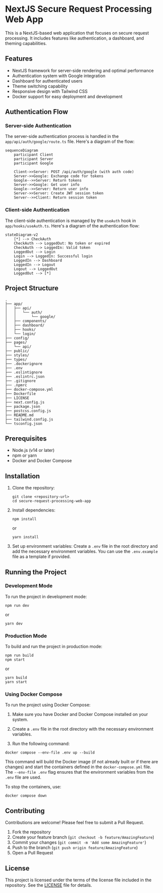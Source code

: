 # NextJS Secure Request Processing Web App

This is a NextJS-based web application that focuses on secure request processing. It includes features like authentication, a dashboard, and theming capabilities.

## Features

- NextJS framework for server-side rendering and optimal performance
- Authentication system with Google integration
- Dashboard for authenticated users
- Theme switching capability
- Responsive design with Tailwind CSS
- Docker support for easy deployment and development

## Authentication Flow

### Server-side Authentication

The server-side authentication process is handled in the `app/api/auth/google/route.ts` file. Here's a diagram of the flow:

```mermaid
sequenceDiagram
    participant Client
    participant Server
    participant Google

    Client->>Server: POST /api/auth/google (with auth code)
    Server->>Google: Exchange code for tokens
    Google-->>Server: Return tokens
    Server->>Google: Get user info
    Google-->>Server: Return user info
    Server->>Server: Create JWT session token
    Server-->>Client: Return session token
```

### Client-side Authentication

The client-side authentication is managed by the `useAuth` hook in `app/hooks/useAuth.ts`. Here's a diagram of the authentication flow:

```mermaid
stateDiagram-v2
    [*] --> CheckAuth
    CheckAuth --> LoggedOut: No token or expired
    CheckAuth --> LoggedIn: Valid token
    LoggedOut --> Login
    Login --> LoggedIn: Successful login
    LoggedIn --> Dashboard
    LoggedIn --> Logout
    Logout --> LoggedOut
    LoggedOut --> [*]
```

## Project Structure

```
.
├── app/
│   ├── api/
│   │   └── auth/
│   │       └── google/
│   ├── components/
│   ├── dashboard/
│   ├── hooks/
│   └── login/
├── config/
├── pages/
│   └── api/
├── public/
├── styles/
├── types/
├── .dockerignore
├── .env
├── .eslintignore
├── .eslintrc.json
├── .gitignore
├── .npmrc
├── docker-compose.yml
├── Dockerfile
├── LICENSE
├── next.config.js
├── package.json
├── postcss.config.js
├── README.md
├── tailwind.config.js
└── tsconfig.json
```

## Prerequisites

- Node.js (v14 or later)
- npm or yarn
- Docker and Docker Compose

## Installation

1. Clone the repository:
   ```
   git clone <repository-url>
   cd secure-request-processing-web-app
   ```

2. Install dependencies:
   ```
   npm install
   ```
   or
   ```
   yarn install
   ```

3. Set up environment variables:
   Create a `.env` file in the root directory and add the necessary environment variables. You can use the `.env.example` file as a template if provided.

## Running the Project

### Development Mode

To run the project in development mode:

```
npm run dev
```
or
```
yarn dev
```

### Production Mode

To build and run the project in production mode:

```
npm run build
npm start
```
or
```
yarn build
yarn start
```

### Using Docker Compose

To run the project using Docker Compose:

1. Make sure you have Docker and Docker Compose installed on your system.

2. Create a `.env` file in the root directory with the necessary environment variables.

3. Run the following command:

```
docker compose --env-file .env up --build
```

This command will build the Docker image (if not already built or if there are changes) and start the containers defined in the `docker-compose.yml` file. The `--env-file .env` flag ensures that the environment variables from the `.env` file are used.

To stop the containers, use:

```
docker compose down
```

## Contributing

Contributions are welcome! Please feel free to submit a Pull Request.

1. Fork the repository
2. Create your feature branch (`git checkout -b feature/AmazingFeature`)
3. Commit your changes (`git commit -m 'Add some AmazingFeature'`)
4. Push to the branch (`git push origin feature/AmazingFeature`)
5. Open a Pull Request

## License

This project is licensed under the terms of the license file included in the repository. See the [LICENSE](LICENSE) file for details.
